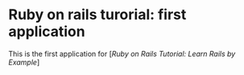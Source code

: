 # Ruby on rails turorial: first application

This is the first application for [*Ruby on Rails Tutorial: Learn Rails by Example*]

